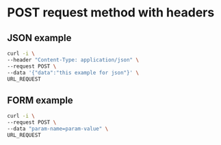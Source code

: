 # POST request method with headers  

## JSON example  
```sh
curl -i \
--header "Content-Type: application/json" \
--request POST \
--data '{"data":"this example for json"}' \
URL_REQUEST
```

## FORM example  
```sh
curl -i \
--request POST \
--data "param-name=param-value" \
URL_REQUEST
```
